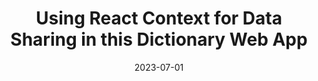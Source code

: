 ---
date: 2023-07-01
title: Using React Context for Data Sharing in this Dictionary Web App
cardTitle: Using React Context for Data Sharing in this Dictionary Web App
icons: ["fa-react", "fa-sass"]
tags: ["project", "featured"]
eyebrow: web app
imageTablet: /assets/dictionary-tablet.jpg
imageBreakout: /assets/dictionary-breakout.jpg
imageAlt: 
blurb: React Context shines in this jaunty web app that uses the Free Dictionary API to search for all your favorite words. Give it a go. 
description: My solution to the Frontend Mentor challenge uses React and Sass. The component calls the Free Dictioanry API after users enter their given search word. The dark mode toggle and keyboard navigation accessible gives it extra usability. I used Sass loops and mixins to create the theme toggle and React Context to pass data. This web app also uses the audio HTML elment and useRef to give functionality to the "play" button. It was a great project to help boost my React Hook knowledge!
buttons: ["Web App","FEM Challenge", "GitHub Repo"]
urls: [
    "https://fem-dictionary-web-app.netlify.app/",
    "https://www.frontendmentor.io/challenges/dictionary-web-app-h5wwnyuKFL",
    "https://github.com/Alliemack77/dictionary-web-app"
]
---